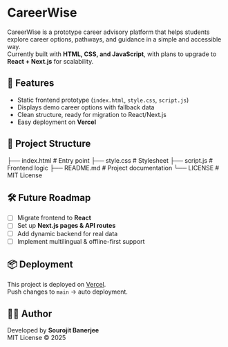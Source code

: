 # CareerWise

CareerWise is a prototype career advisory platform that helps students explore career options, pathways, and guidance in a simple and accessible way.  
Currently built with **HTML, CSS, and JavaScript**, with plans to upgrade to **React + Next.js** for scalability.

## 🚀 Features
- Static frontend prototype (`index.html`, `style.css`, `script.js`)
- Displays demo career options with fallback data
- Clean structure, ready for migration to React/Next.js
- Easy deployment on **Vercel**

## 📂 Project Structure
├── index.html   # Entry point
├── style.css    # Stylesheet
├── script.js    # Frontend logic
├── README.md    # Project documentation
└── LICENSE      # MIT License
## 🛠 Future Roadmap
- [ ] Migrate frontend to **React**
- [ ] Set up **Next.js pages & API routes**
- [ ] Add dynamic backend for real data
- [ ] Implement multilingual & offline-first support

## 📦 Deployment
This project is deployed on [Vercel](https://vercel.com).  
Push changes to `main` → auto deployment.

## 👨‍💻 Author
Developed by **Sourojit Banerjee**  
MIT License © 2025
